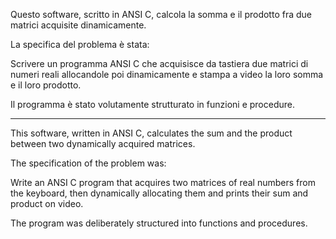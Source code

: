 Questo software, scritto in ANSI C, calcola la somma e il prodotto fra due matrici acquisite dinamicamente. 

La specifica del problema è stata: 

Scrivere un programma ANSI C che acquisisce da tastiera due matrici di numeri reali allocandole poi dinamicamente e stampa a video la loro somma e il loro prodotto.



Il programma è stato volutamente strutturato in funzioni e procedure. 

--------------------------------------------------------------------------
This software, written in ANSI C, calculates the sum and the product between two dynamically acquired matrices.

The specification of the problem was:

Write an ANSI C program that acquires two matrices of real numbers from the keyboard, then dynamically allocating them and prints their sum and product on video.



The program was deliberately structured into functions and procedures.